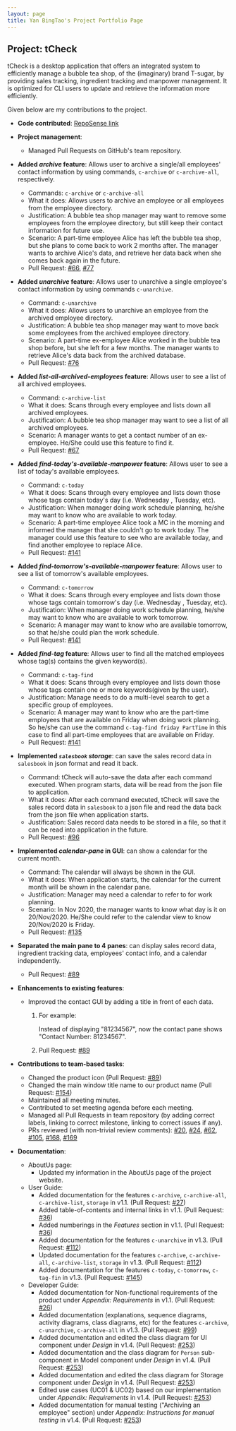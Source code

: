 ```yaml
---
layout: page
title: Yan BingTao's Project Portfolio Page
---
```


## Project: tCheck

tCheck is a desktop application that offers an integrated system to efficiently manage a bubble tea shop, of the
 (imaginary) brand T-sugar, by providing sales tracking, ingredient tracking and manpower management. It is optimized
  for CLI users to update and retrieve the information more efficiently.

Given below are my contributions to the project.
* **Code contributed**: [RepoSense link](https://nus-cs2103-ay2021s1.github.io/tp-dashboard/#breakdown=true&search=T12-2&sort=groupTitle&sortWithin=title&since=2020-08-14&timeframe=commit&mergegroup=&groupSelect=groupByRepos&checkedFileTypes=docs~functional-code~test-code~other)

* **Project management**:
  * Managed Pull Requests on GitHub's team repository.
  
* **Added _archive_ feature**: Allows user to archive a single/all employees' contact information by using
 commands, `c-archive` or `c-archive-all`, respectively.
  * Commands: `c-archive` or `c-archive-all`
  * What it does: Allows users to archive an employee or all employees from the employee directory.
  * Justification: A bubble tea shop manager may want to remove some employees from the employee directory, but still
   keep their contact information for future use.
  * Scenario: A part-time employee Alice has left the bubble tea shop, but she plans to come back to work 2 months
   after. The manager wants to archive Alice's data, and retrieve her data back when she comes back again in the future. 
  * Pull Request: [#66](https://github.com/AY2021S1-CS2103T-T12-2/tp/pull/66),
  [#77](https://github.com/AY2021S1-CS2103T-T12-2/tp/pull/77)
  
* **Added _unarchive_ feature**: Allows user to unarchive a single employee's contact information by using
 commands `c-unarchive`.
  * Command: `c-unarchive`
  * What it does: Allows users to unarchive an employee from the archived employee directory.
  * Justification: A bubble tea shop manager may want to move back some employees from the archived employee directory.
  * Scenario: A part-time ex-employee Alice worked in the bubble tea shop before, but she left for a few months.
  The manager wants to retrieve Alice's data back from the archived database. 
  * Pull Request: [#76](https://github.com/AY2021S1-CS2103T-T12-2/tp/pull/76)
  
* **Added _list-all-archived-employees_ feature**: Allows user to see a list of all archived employees.
  * Command: `c-archive-list`
  * What it does: Scans through every employee and lists down all archived employees.
  * Justification: A bubble tea shop manager may want to see a list of all archived employees.
  * Scenario: A manager wants to get a contact number of an ex-employee. He/She could use this feature to find it.
  * Pull Request: [#67](https://github.com/AY2021S1-CS2103T-T12-2/tp/pull/67)
  
* **Added _find-today's-available-manpower_ feature**: Allows user to see a list of today's available employees.
  * Command: `c-today`
  * What it does: Scans through every employee and lists down those whose tags contain today's day (i.e. Wednesday
  , Tuesday, etc).
  * Justification: When manager doing work schedule planning, he/she may want to know who are available to work today.
  * Scenario: A part-time employee Alice took a MC in the morning and informed the manager that she couldn't go to
   work today. The manager could use this feature to see who are available today, and find another employee to
   replace Alice.
  * Pull Request: [#141](https://github.com/AY2021S1-CS2103T-T12-2/tp/pull/141)
  
* **Added _find-tomorrow's-available-manpower_ feature**: Allows user to see a list of tomorrow's available employees.
  * Command: `c-tomorrow`
  * What it does: Scans through every employee and lists down those whose tags contain tomorrow's day (i.e. Wednesday
  , Tuesday, etc).
  * Justification: When manager doing work schedule planning, he/she may want to know who are available to work
   tomorrow.
  * Scenario: A manager may want to know who are available tomorrow, so that he/she could plan the work schedule.
  * Pull Request: [#141](https://github.com/AY2021S1-CS2103T-T12-2/tp/pull/141)

* **Added _find-tag_ feature**: Allows user to find all the matched employees whose tag(s) contains the given keyword(s).
  * Command: `c-tag-find`
  * What it does: Scans through every employee and lists down those whose tags contain one or more keywords(given by
   the user).
  * Justification: Manage needs to do a multi-level search to get a specific group of employees.
  * Scenario: A manager may want to know who are the part-time employees that are available on Friday when doing work
   planning. So he/she can use the command `c-tag-find friday PartTime` in this case to find all part-time employees
    that are available on Friday.  
  * Pull Request: [#141](https://github.com/AY2021S1-CS2103T-T12-2/tp/pull/141)
  
* **Implemented _`salesbook` storage_**: can save the sales record data in `salesbook` in json format and read it
 back.
  * Command: tCheck will auto-save the data after each command executed. When program starts, data will be read from
   the json file to application.
  * What it does: After each command executed, tCheck will save the sales record data in `salesbook` to a json file
   and read the data back from the json file when application starts.
  * Justification: Sales record data needs to be stored in a file, so that it can be read into application in the
   future.
  * Pull Request: [#96](https://github.com/AY2021S1-CS2103T-T12-2/tp/pull/96)
  
* **Implemented _calendar-pane_ in GUI**: can show a calendar for the current month.
  * Command: The calendar will always be shown in the GUI.
  * What it does: When application starts, the calendar for the current month will be shown in the calendar pane.
  * Justification: Manager may need a calendar to refer to for work planning.
  * Scenario: In Nov 2020, the manager wants to know what day is it on 20/Nov/2020. He/She could refer to the
   calendar view to know 20/Nov/2020 is Friday.
  * Pull Request: [#135](https://github.com/AY2021S1-CS2103T-T12-2/tp/pull/135)

* **Separated the main pane to 4 panes**: can display sales record data, ingredient tracking data,
 employees' contact info, and a calendar independently. 
  * Pull Request: [#89](https://github.com/AY2021S1-CS2103T-T12-2/tp/pull/89)

* **Enhancements to existing features**:
  * Improved the contact GUI by adding a title in front of each data.
  
    1. For example:
    
        Instead of displaying "81234567", now the contact pane shows "Contact Number: 81234567". 
        
    1. Pull Request: [#89](https://github.com/AY2021S1-CS2103T-T12-2/tp/pull/89)

* **Contributions to team-based tasks**:
    * Changed the product icon (Pull Request: [#89](https://github.com/AY2021S1-CS2103T-T12-2/tp/pull/154))
    * Changed the main window title name to our product name (Pull Request: [#154](https://github.com/AY2021S1-CS2103T-T12-2/tp/pull/89))
    * Maintained all meeting minutes.
    * Contributed to set meeting agenda before each meeting.
    * Managed all Pull Requests in team repository (by adding correct labels, linking to correct milestone, linking to
     correct issues if any).
    * PRs reviewed (with non-trivial review comments):
     [#20](https://github.com/AY2021S1-CS2103T-T12-2/tp/pull/20),
     [#24](https://github.com/AY2021S1-CS2103T-T12-2/tp/pull/24),
     [#62](https://github.com/AY2021S1-CS2103T-T12-2/tp/pull/62),
     [#105](https://github.com/AY2021S1-CS2103T-T12-2/tp/pull/105),
     [#168](https://github.com/AY2021S1-CS2103T-T12-2/tp/pull/168),
     [#169](https://github.com/AY2021S1-CS2103T-T12-2/tp/pull/169)
    
* **Documentation**:
  * AboutUs page:
    * Updated my information in the AboutUs page of the project website.
  * User Guide:
    * Added documentation for the features `c-archive`, `c-archive-all`, `c-archive-list`, `storage` in v1.1.
    (Pull Request: [#27](https://github.com/AY2021S1-CS2103T-T12-2/tp/pull/27))
    * Added table-of-contents and internal links in v1.1.
    (Pull Request: [#36](https://github.com/AY2021S1-CS2103T-T12-2/tp/pull/36))
    * Added numberings in the _Features_ section in v1.1.
    (Pull Request: [#36](https://github.com/AY2021S1-CS2103T-T12-2/tp/pull/36))
    * Added documentation for the features `c-unarchive` in v1.3.
    (Pull Request: [#112](https://github.com/AY2021S1-CS2103T-T12-2/tp/pull/112))
    * Updated documentation for the features `c-archive`, `c-archive-all`, `c-archive-list`, `storage` in v1.3.
    (Pull Request: [#112](https://github.com/AY2021S1-CS2103T-T12-2/tp/pull/112))
    * Added documentation for the features `c-today`, `c-tomorrow`, `c-tag-fin` in v1.3.
    (Pull Request: [#145](https://github.com/AY2021S1-CS2103T-T12-2/tp/pull/145))
  * Developer Guide:
    * Added documentation for Non-functional requirements of the product under _Appendix: Requirements_ in v1.1.
    (Pull Request: [#26](https://github.com/AY2021S1-CS2103T-T12-2/tp/pull/26))
    * Added documentation (explanations, sequence diagrams, activity diagrams, class diagrams, etc) for the features
    `c-archive`, `c-unarchive`, `c-archive-all` in v1.3.
    (Pull Request: [#99](https://github.com/AY2021S1-CS2103T-T12-2/tp/pull/99))
    * Added documentation and edited the class diagram for UI component under _Design_ in v1.4.
    (Pull Request: [#253](https://github.com/AY2021S1-CS2103T-T12-2/tp/pull/253))
    * Added documentation and the class diagram for `Person` sub-component in Model component under _Design_ in v1.4.
    (Pull Request: [#253](https://github.com/AY2021S1-CS2103T-T12-2/tp/pull/253))
    * Added documentation and edited the class diagram for Storage component under _Design_ in v1.4.
    (Pull Request: [#253](https://github.com/AY2021S1-CS2103T-T12-2/tp/pull/253))
    * Edited use cases (UC01 & UC02) based on our implementation under _Appendix: Requirements_ in v1.4.
    (Pull Request: [#253](https://github.com/AY2021S1-CS2103T-T12-2/tp/pull/253))
    * Added documentation for manual testing ("Archiving an employee" section) under _Appendix: Instructions for manual
     testing_ in v1.4.
    (Pull Request: [#253](https://github.com/AY2021S1-CS2103T-T12-2/tp/pull/253))
